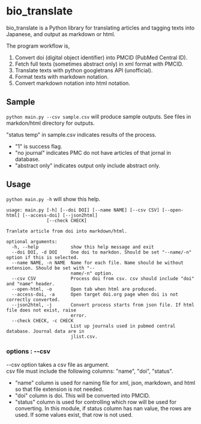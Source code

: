 # bio_translate

bio_translate is a Python library for translating articles and tagging texts into Japanese, and output as markdown or html. 

The program workflow is, 
1. Convert doi (digital object identifier) into PMCID (PubMed Central ID). 
2. Fetch full texts (sometimes abstract only) in xml format with PMCID.
3. Translate texts with python googletrans API (unofficial). 
4. Format texts with markdown notation. 
5. Convert markdown notation into html notation. 

## Sample 
`python main.py --csv sample.csv` will produce sample outputs. 
See files in markdon/html directory for outputs. 


"status temp" in sample.csv indicates results of the process. 
- "1" is success flag.
- "no journal" indicates PMC do not have articles of that jornal in database. 
- "abstract only" indicates output only include abstract only.

## Usage 
`python main.py -h` will show this help.

``` 
usage: main.py [-h] [--doi DOI] [--name NAME] [--csv CSV] [--open-html] [--access-doi] [--json2html]
               [--check CHECK]

Tranlate article from doi into markdown/html.

optional arguments:
  -h, --help            show this help message and exit  
  --doi DOI, -d DOI     One doi to markdon. Should be set "--name/-n" option if this is selected.  
  --name NAME, -n NAME  Name for each file. Name should be without extension. Should be set with "--  
                        name/-n" option.  
  --csv CSV             Process doi from csv. csv should include "doi" and "name" header.  
  --open-html, -o       Open tab when html are produced.  
  --access-doi, -a      Open target doi.org page when doi is not correctly converted.  
  --json2html, -j       Convert process starts from json file. If html file does not exist, raise  
                        error.  
  --check CHECK, -c CHECK  
                        List up journals used in pubmed central database. Journal data are in  
                        jlist.csv.  
```

### options : --csv 
--csv option takes a csv file as argument.  
csv file must include the following columns: "name", "doi", "status".
- "name" column is used for naming file for xml, json, markdown, and html 
so that file extension is not needed.
- "doi" column is doi. This will be converted into PMCID.
- "status" column is used for controlling which row will be used for converting. 
In this module, if status column has nan value, the rows are used. 
If some values exist, that row is not used. 





